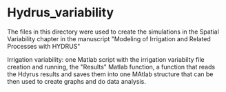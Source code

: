 # Hydrus_variability
The files in this directory were used to create the simulations in the Spatial Variability chapter in the manuscript "Modeling of Irrigation and Related Processes with HYDRUS"

Irrigation variability: one Matlab script with the irrigation variabilty file creation and running, the "Results" Matlab function, a function that reads the Hdyrus results and saves them into one MAtlab structure that can be then used to create graphs and do data analysis.

